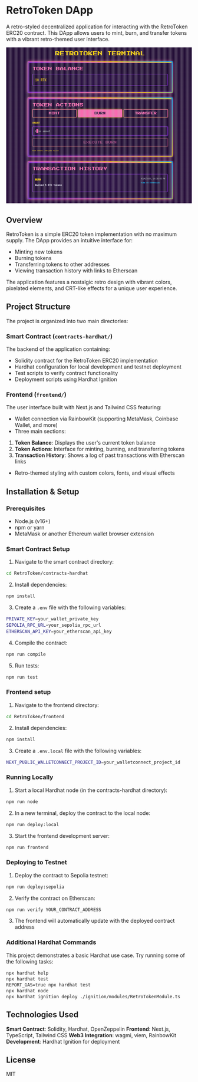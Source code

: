 # RetroToken DApp

A retro-styled decentralized application for interacting with the RetroToken ERC20 contract. This DApp allows users to mint, burn, and transfer tokens with a vibrant retro-themed user interface.

![RetroToken Interface](./frontend/public/retrotoken.png)

## Overview

RetroToken is a simple ERC20 token implementation with no maximum supply. The DApp provides an intuitive interface for:

- Minting new tokens
- Burning tokens
- Transferring tokens to other addresses
- Viewing transaction history with links to Etherscan

The application features a nostalgic retro design with vibrant colors, pixelated elements, and CRT-like effects for a unique user experience.

## Project Structure

The project is organized into two main directories:

### Smart Contract (`contracts-hardhat/`)

The backend of the application containing:

- Solidity contract for the RetroToken ERC20 implementation
- Hardhat configuration for local development and testnet deployment
- Test scripts to verify contract functionality
- Deployment scripts using Hardhat Ignition

### Frontend (`frontend/`)

The user interface built with Next.js and Tailwind CSS featuring:

- Wallet connection via RainbowKit (supporting MetaMask, Coinbase Wallet, and more)
- Three main sections:

 1. **Token Balance**: Displays the user's current token balance
 2. **Token Actions**: Interface for minting, burning, and transferring tokens
 3. **Transaction History**: Shows a log of past transactions with Etherscan links

- Retro-themed styling with custom colors, fonts, and visual effects

## Installation & Setup

### Prerequisites

- Node.js (v16+)
- npm or yarn
- MetaMask or another Ethereum wallet browser extension

### Smart Contract Setup

1. Navigate to the smart contract directory:

  ```bash
  cd RetroToken/contracts-hardhat
  ```

2. Install dependencies:

```bash
npm install
```

3. Create a `.env` file with the following variables:
    
```bash
PRIVATE_KEY=your_wallet_private_key
SEPOLIA_RPC_URL=your_sepolia_rpc_url
ETHERSCAN_API_KEY=your_etherscan_api_key
```

4. Compile the contract:

```bash
npm run compile
```

5. Run tests:

```bash
npm run test
```

### Frontend setup

1. Navigate to the frontend directory:

```bash
cd RetroToken/frontend
```

2. Install dependencies:

```bash
npm install
```

3. Create a `.env.local` file with the following variables:

```bash
NEXT_PUBLIC_WALLETCONNECT_PROJECT_ID=your_walletconnect_project_id
```

### Running Locally

1. Start a local Hardhat node (in the contracts-hardhat directory):
```bash
npm run node
```

2. In a new terminal, deploy the contract to the local node:

```bash
npm run deploy:local
```

3. Start the frontend development server:

```bash
npm run frontend
```

### Deploying to Testnet

1. Deploy the contract to Sepolia testnet:
```bash
npm run deploy:sepolia
```

2. Verify the contract on Etherscan:
```bash
npm run verify YOUR_CONTRACT_ADDRESS
```

3. The frontend will automatically update with the deployed contract address

### Additional Hardhat Commands
This project demonstrates a basic Hardhat use case. Try running some of the following tasks:

```shell
npx hardhat help
npx hardhat test
REPORT_GAS=true npx hardhat test
npx hardhat node
npx hardhat ignition deploy ./ignition/modules/RetroTokenModule.ts
```

## Technologies Used

__Smart Contract__: Solidity, Hardhat, OpenZeppelin
__Frontend__: Next.js, TypeScript, Tailwind CSS
__Web3 Integration__: wagmi, viem, RainbowKit
__Development__: Hardhat Ignition for deployment

## License
MIT